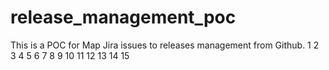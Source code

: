 # release_management_poc
This is a POC for Map Jira issues to releases management from Github.
1
2
3
4
5
6
7
8
9
10
11
12
13
14
15
